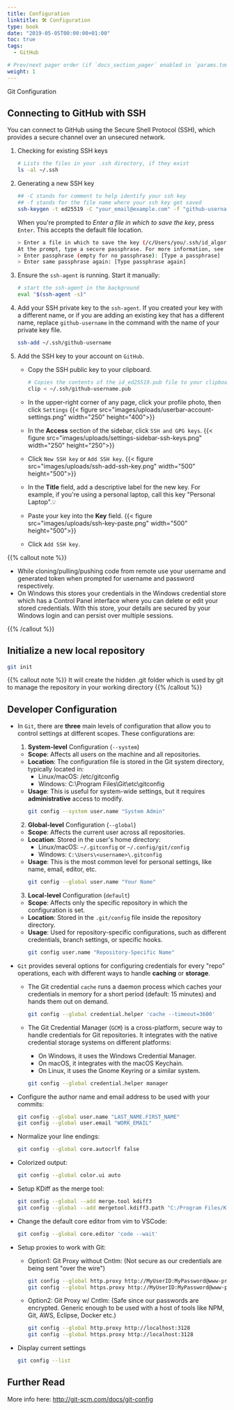 ```yaml
---
title: Configuration
linktitle: 🛠️ Configuration
type: book
date: "2019-05-05T00:00:00+01:00"
toc: true
tags:
  - GitHub

# Prev/next pager order (if `docs_section_pager` enabled in `params.toml`)
weight: 1
---
```


Git Configuration

<!--more-->

## Connecting to GitHub with SSH

You can connect to GitHub using the Secure Shell Protocol (SSH), which provides a secure channel over an unsecured network.

1. Checking for existing SSH keys
    ```bash
    # Lists the files in your .ssh directory, if they exist
    ls -al ~/.ssh
    ```

2. Generating a new SSH key
    ```bash
    ## -C stands for comment to help identify your ssh key
    ## -f stands for the file name where your ssh key get saved
    ssh-keygen -t ed25519 -C "your_email@example.com" -f "github-username"
    ```
    When you're prompted to *Enter a file in which to save the key*, press ```Enter```. This accepts the default file location.

    ```bash
    > Enter a file in which to save the key (/c/Users/you/.ssh/id_algorithm):[Press enter]
    At the prompt, type a secure passphrase. For more information, see "Working with SSH key passphrases."
    > Enter passphrase (empty for no passphrase): [Type a passphrase]
    > Enter same passphrase again: [Type passphrase again]
    ```

3. Ensure the ```ssh-agent``` is running. Start it manually:
  
    ```bash
    # start the ssh-agent in the background
    eval "$(ssh-agent -s)"
    ```

4. Add your SSH private key to the ````ssh-agent````. If you created your key with a different name, or if you are adding an existing key that has a different name, replace ```github-username``` in the command with the name of your private key file.

    ```bash
    ssh-add ~/.ssh/github-username
    ```

5. Add the SSH key to your account on ```GitHub```.

    * Copy the SSH public key to your clipboard.
      
      ```bash
      # Copies the contents of the id_ed25519.pub file to your clipboard
      clip < ~/.ssh/github-username.pub
      ```

    * In the upper-right corner of any page, click your profile photo, then click ```Settings```
      {{< figure src="images/uploads/userbar-account-settings.png" width="250" height="400">}}

    * In the **Access** section of the sidebar, click ```SSH and GPG keys```.
      {{< figure src="images/uploads/settings-sidebar-ssh-keys.png" width="250" height="250">}}

    * Click ```New SSH key``` or ```Add SSH key```.
      {{< figure src="images/uploads/ssh-add-ssh-key.png" width="500" height="500">}}

    * In the **Title** field, add a descriptive label for the new key.
      For example, if you're using a personal laptop, call this key "Personal Laptop".💡

    * Paste your key into the **Key** field.
      {{< figure src="images/uploads/ssh-key-paste.png" width="500" height="500">}}

    * Click ```Add SSH key```.

{{% callout note %}}

- While cloning/pulling/pushing code from remote use your username and generated token when prompted for username and password respectively.
- On Windows this stores your credentials in the Windows credential store which has a Control Panel interface where you can delete or edit your stored credentials. With this store, your details are secured by your Windows login and can persist over multiple sessions.

{{% /callout %}}

## Initialize a new local repository

  ```bash
  git init
  ```

  {{% callout note %}}
  It will create the hidden .git folder which is used by git to manage the repository in your working directory
  {{% /callout %}}

## Developer Configuration

* In ```Git```, there are **three** main levels of configuration that allow you to control settings at different scopes. These configurations are:

  1. **System-level** Configuration (```--system```)
    - **Scope**: Affects all users on the machine and all repositories.
    - **Location**: The configuration file is stored in the Git system directory, typically located in:
      - Linux/macOS: /etc/gitconfig
      - Windows: C:\Program Files\Git\etc\gitconfig
    - **Usage**: This is useful for system-wide settings, but it requires **administrative** access to modify.
        ```bash
        git config --system user.name "System Admin"
        ```
  2. **Global-level** Configuration (```--global```)
    - **Scope**: Affects the current user across all repositories.
    - **Location**: Stored in the user's home directory:
      - Linux/macOS: ```~/.gitconfig``` or ```~/.config/git/config```
      - Windows: ```C:\Users\<username>\.gitconfig```
    - **Usage**: This is the most common level for personal settings, like name, email, editor, etc.
        ```bash
        git config --global user.name "Your Name"
        ```
  3. **Local-level** Configuration (```default```)
    - **Scope**: Affects only the specific repository in which the configuration is set.
    - **Location**: Stored in the ```.git/config``` file inside the repository directory.
    - **Usage**: Used for repository-specific configurations, such as different credentials, branch settings, or specific hooks.
        ```bash
        git config user.name "Repository-Specific Name"
        ```
* ```Git``` provides several options for configuring credentials for every "repo" operations, each with different ways to handle  **caching** or **storage**. 

  * The Git credential ```cache``` runs a daemon process which caches your credentials in memory for a short period (default: 15 minutes) and hands them out on demand.
    ```bash
    git config --global credential.helper 'cache --timeout=3600'
    ```

  * The Git Credential Manager (```GCM```) is a cross-platform, secure way to handle credentials for Git repositories. It integrates with the native credential storage systems on different platforms:

    * On Windows, it uses the Windows Credential Manager.
    * On macOS, it integrates with the macOS Keychain.
    * On Linux, it uses the Gnome Keyring or a similar system.

    ```bash
    git config --global credential.helper manager
    ```

* Configure the author name and email address to be used with your commits:

  ```bash
  git config --global user.name "LAST_NAME.FIRST_NAME"
  git config --global user.email "WORK_EMAIL"
  ```
* Normalize your line endings:

  ```bash
  git config --global core.autocrlf false
  ```
* Colorized output:

  ```bash
  git config --global color.ui auto
  ```
* Setup KDiff as the merge tool:

  ```bash
  git config --global --add merge.tool kdiff3
  git config --global --add mergetool.kdiff3.path "C:/Program Files/KDiff3/kdiff3.exe"
  ```
* Change the default core editor from vim to VSCode:
  ```bash
  git config --global core.editor 'code --wait'
  ```
* Setup proxies to work with Git:
    * Option1: Git Proxy without Cntlm: (Not secure as our credentials are being sent "over the wire")
      ```bash
      git config --global http.proxy http://MyUserID:MyPassword@www-proxy.company.com:80
      git config --global https.proxy http://MyUserID:MyPassword@www-proxy.company.com:80
      ```
    * Option2: Git Proxy w/ Cntlm: (Safe since our passwords are encrypted. Generic enough to be used with a host of tools like NPM, Git, AWS, Eclipse, Docker etc.)
      ```bash
      git config --global http.proxy http://localhost:3128
      git config --global https.proxy http://localhost:3128
      ```
* Display current settings

  ```bash
  git config --list
  ```

## Further Read

More info here: <http://git-scm.com/docs/git-config>
